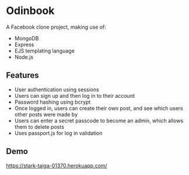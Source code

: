 
# Odinbook

A Facebook clone project, making use of:

- MongoDB
- Express
- EJS templating language
- Node.js

## Features

- User authentication using sessions
- Users can sign up and then log in to their account
- Password hashing using bcrypt
- Once logged in, users can create their own post, and see which users other posts were made by
- Users can enter a secret passcode to become an admin, which allows them to delete posts
- Uses passport.js for log in validation

## Demo

https://stark-taiga-01370.herokuapp.com/

